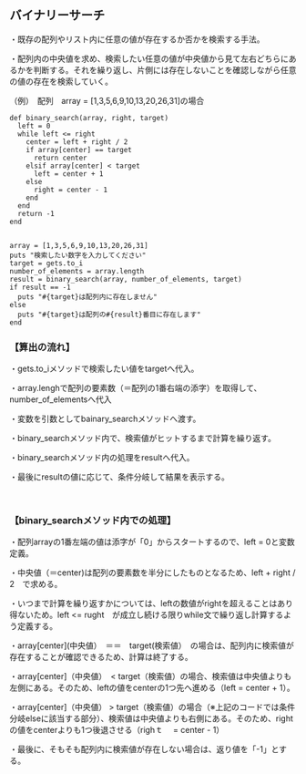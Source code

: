 ## バイナリーサーチ

・既存の配列やリスト内に任意の値が存在するか否かを検索する手法。

・配列内の中央値を求め、検索したい任意の値が中央値から見て左右どちらにあるかを判断する。それを繰り返し、片側には存在しないことを確認しながら任意の値の存在を検索していく。

（例）　配列　array = [1,3,5,6,9,10,13,20,26,31]の場合

```
def binary_search(array, right, target)
  left = 0
  while left <= right
    center = left + right / 2
    if array[center] == target
      return center
    elsif array[center] < target
      left = center + 1
    else
      right = center - 1
    end
  end
  return -1
end


array = [1,3,5,6,9,10,13,20,26,31]
puts "検索したい数字を入力してください"
target = gets.to_i
number_of_elements = array.length
result = binary_search(array, number_of_elements, target)
if result == -1
  puts "#{target}は配列内に存在しません"
else
  puts "#{target}は配列の#{result}番目に存在します"
end
```


### 【算出の流れ】

・gets.to_iメソッドで検索したい値をtargetへ代入。

・array.lenghで配列の要素数（＝配列の1番右端の添字）を取得して、number_of_elementsへ代入

・変数を引数としてbainary_searchメソッドへ渡す。

・binary_searchメソッド内で、検索値がヒットするまで計算を繰り返す。

・binary_searchメソッド内の処理をresultへ代入。

・最後にresultの値に応じて、条件分岐して結果を表示する。

</br>

### 【binary_searchメソッド内での処理】

・配列arrayの1番左端の値は添字が「0」からスタートするので、left = 0と変数定義。

・中央値（＝center)は配列の要素数を半分にしたものとなるため、left + right / 2　で求める。

・いつまで計算を繰り返すかについては、leftの数値がrightを超えることはあり得ないため。left <= rught　が成立し続ける限りwhile文で繰り返し計算するよう定義する。

・array[center](中央値）　＝＝　target(検索値）　の場合は、配列内に検索値が存在することが確認できるため、計算は終了する。

・array[center]（中央値）　< target（検索値）の場合、検索値は中央値よりも左側にある。そのため、leftの値をcenterの1つ先へ進める（left = center + 1）。

・array[center]（中央値） > target（検索値）の場合（※上記のコードでは条件分岐elseに該当する部分）、検索値は中央値よりも右側にある。そのため、rightの値をcenterよりも1つ後退させる（righｔ　 = center - 1）

・最後に、そもそも配列内に検索値が存在しない場合は、返り値を「-1」とする。

